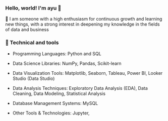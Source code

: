 ### Hello, world! I'm ayu 👋 
🌱 I am someone with a high enthusiasm for continuous growth and learning new things, with a strong interest in deepening my knowledge in the fields of data and business

### 🤖 Technical and tools
* Programming Languages: Python and SQL

* Data Science Libraries: NumPy, Pandas, Scikit-learn

* Data Visualization Tools: Matplotlib, Seaborn, Tableau, Power BI, Looker Studio (Data Studio)

* Data Analysis Techniques: Exploratory Data Analysis (EDA), Data Cleaning, Data Modeling, Statistical Analysis

* Database Management Systems: MySQL

* Other Tools & Technologies: Jupyter,

<!--
**srahayu/srahayu** is a ✨ _special_ ✨ repository because its `README.md` (this file) appears on your GitHub profile.

Here are some ideas to get you started:

- 🔭 I’m currently working on ...
- 🌱 I’m currently learning ...
- 👯 I’m looking to collaborate on ...
- 🤔 I’m looking for help with ...
- 💬 Ask me about ...
- 📫 How to reach me: ...
- 😄 Pronouns: ...
- ⚡ Fun fact: ...
-->
